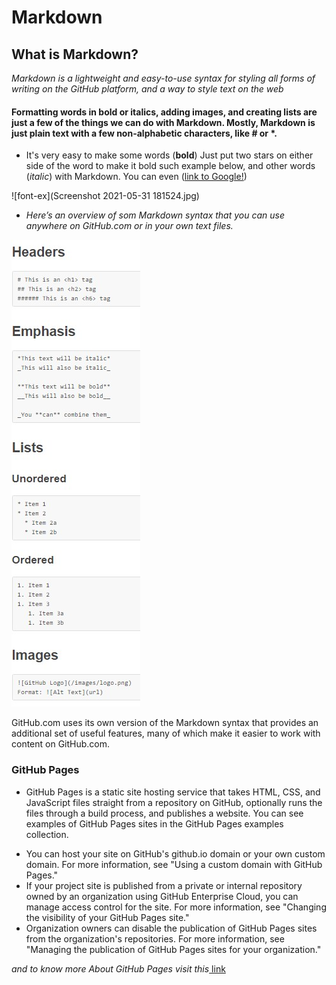 # **Markdown**
## What is Markdown?
*Markdown is a lightweight and easy-to-use syntax for styling all forms of writing on the GitHub platform, and a way to style text on the web*
 #### Formatting words in bold or italics, adding images, and creating lists are just a few of the things we can do with Markdown. Mostly, Markdown is just plain text with a few non-alphabetic characters, like # or *.
 * It's very easy to make some words (**bold**) Just put two stars on either side of the word to make it bold such example below, and other words (*italic*) with Markdown. You can even ([link to Google!](http://google.com))
 
 
![font-ex](Screenshot 2021-05-31 181524.jpg)

+ *Here’s an overview of som Markdown syntax that you can use anywhere on GitHub.com or in your own text files.*

![ Markdown syntax ](https://github.com/BasharTaamneh/READING-NOTE/blob/main/Screenshot%202021-05-31%20224244.jpg)

GitHub.com uses its own version of the Markdown syntax that provides an additional set of useful features, many of which make it easier to work with content on GitHub.com.

### **GitHub Pages**

+ GitHub Pages is a static site hosting service that takes HTML, CSS, and JavaScript files straight from a repository on GitHub, optionally runs the files through a build process, and publishes a website. You can see examples of GitHub Pages sites in the GitHub Pages examples collection.
* You can host your site on GitHub's github.io domain or your own custom domain. For more information, see "Using a custom domain with GitHub Pages."
* If your project site is published from a private or internal repository owned by an organization using GitHub Enterprise Cloud, you can manage access control for the site. For more information, see "Changing the visibility of your GitHub Pages site."
* Organization owners can disable the publication of GitHub Pages sites from the organization's repositories. For more information, see "Managing the publication of GitHub Pages sites for your organization."

*and to know more About GitHub Pages visit this*[ link ](https://docs.github.com/en/pages/getting-started-with-github-pages/about-github-pages)
